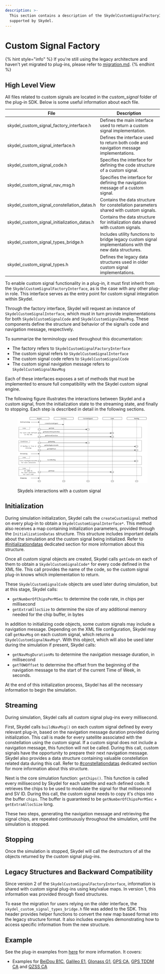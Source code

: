 ```yaml
---
description: >-
  This section contains a description of the SkydelCustomSignalFactoryInterface
  supported by Skydel.
---
```


# Custom Signal Factory

{% hint style="info" %}
If you're still using the legacy architecture and haven't yet migrated to plug-ins, please refer to [migration.md](../../../legacy-custom-signal/migration.md "mention").
{% endhint %}

## High Level View

All files related to custom signals are located in the _custom\_signal_ folder of the plug-in SDK. Below is some useful information about each file.

| File                                            | Description                                                                                             |
| ----------------------------------------------- | ------------------------------------------------------------------------------------------------------- |
| skydel\_custom\_signal\_factory\_interface.h    | Defines the main interface used to return a custom signal implementation.                               |
| skydel\_custom\_signal\_interface.h             | Defines the interface used to return both code and navigation message implementations.                  |
| skydel\_custom\_signal\_code.h                  | Specifies the interface for defining the code structure of a custom signal.                             |
| skydel\_custom\_signal\_nav\_msg.h              | Specifies the interface for defining the navigation message of a custom signal.                         |
| skydel\_custom\_signal\_constellation\_datas.h  | Contains the data structure for constellation parameters shared with custom signals.                    |
| skydel\_custom\_signal\_initialization\_datas.h | Contains the data structure for initialization data shared with custom signals.                         |
| skydel\_custom\_signal\_types\_bridge.h         | Includes utility functions to bridge legacy custom signal implementations with the new data structures. |
| skydel\_custom\_signal\_types.h                 | Defines the legacy data structures used in older custom signal implementations.                         |

To enable custom signal functionality in a plug-in, it must first inherit from the `SkydelCustomSignalFactoryInterface`, as is the case with any other plug-in role. This interface serves as the entry point for custom signal integration within Skydel.

Through the factory interface, Skydel will request an instance of `SkydelCustomSignalInterface`, which must in turn provide implementations for both `SkydelCustomSignalCode` and `SkydelCustomSignalNavMsg`. These components define the structure and behavior of the signal’s code and navigation message, respectively.

To summarize the terminology used throughout this documentation:

* The factory refers to `SkydelCustomSignalFactoryInterface`
* The custom signal refers to `SkydelCustomSignalInterface`
* The custom signal code refers to `SkydelCustomSignalCode`
* The custom signal navigation message refers to `SkydelCustomSignalNavMsg`

Each of these interfaces exposes a set of methods that must be implemented to ensure full compatibility with the Skydel custom signal engine.

The following figure illustrates the interactions between Skydel and a custom signal, from the initialization state to the streaming state, and finally to stopping. Each step is described in detail in the following sections.

<figure><picture><source srcset="../../../.gitbook/assets/cs_gitbook-cs_interactions_dark.png" media="(prefers-color-scheme: dark)"><img src="../../../.gitbook/assets/cs_gitbook-cs_interactions_light.png" alt=""></picture><figcaption><p>Skydels interactions with a custom signal</p></figcaption></figure>

## Initialization

During simulation initialization, Skydel calls the `createCustomSignal` method on every plug-in to obtain a `SkydelCustomSignalInterface*`. This method also receives a map containing initialization parameters, provided through the `InitializationDatas` structure. This structure includes important details about the simulation and the custom signal being initialized. Refer to [#initializationdatas](structures.md#initializationdatas "mention") dedicated section for more information about this structure.

Once all custom signal objects are created, Skydel calls `getCode` on each of them to obtain a `SkydelCustomSignalCode*` for every code defined in the XML file. This call provides the name of the code, so the custom signal plug-in knows which implementation to return.

These `SkydelCustomSignalCode` objects are used later during simulation, but at this stage, Skydel calls:

* `getNumberOfChipsPerMSec` to determine the code rate, in chips per millisecond
* `getExtraAllocSize` to determine the size of any additional memory needed for the chip buffer, in bytes

In addition to initializing code objects, some custom signals may include a navigation message. Depending on the XML file configuration, Skydel may call `getNavMsg` on each custom signal, which returns a `SkydelCustomSignalNavMsg*`. With this object, which will also be used later during the simulation if present, Skydel calls:

* `getNavMsgDurationMs` to determine the navigation message duration, in millisecond
* `getTOWOffset` to determine the offset from the beginning of the navigation message to the start of the current Time of Week, in seconds.

At the end of this initialization process, Skydel has all the necessary information to begin the simulation.

## Streaming

During simulation, Skydel calls all custom signal plug-ins every millisecond.

First, Skydel calls `buildNavMsg()` on each custom signal defined by every relevant plug-in, based on the navigation message duration provided during initialization. This call is made for every satellite associated with the constellation using the custom signal. If a custom signal does not include a navigation message, this function will not be called. During this call, custom signals have the opportunity to prepare their next navigation message. Skydel also provides a data structure containing valuable constellation related data during this call. Refer to [#constellationdatas](structures.md#constellationdatas "mention") dedicated section for more information about this structure.

Next is the core simulation function: `getChips()`. This function is called every millisecond by Skydel for each satellite and each defined code. It retrieves the chips to be used to modulate the signal for that millisecond and SV ID. During this call, the custom signal needs to copy it's chips into the buffer `chips`. The buffer is guaranteed to be `getNumberOfChipsPerMSec` + `getExtraAllocSize` long.

These two steps, generating the navigation message and retrieving the signal chips, are repeated continuously throughout the simulation, until the simulation is stopped.

## Stopping

Once the simulation is stopped, Skydel will call the destructors of all the objects returned by the custom signal plug-ins.

## Legacy Structures and Backward Compatibility

Since version 2 of the `SkydelCustomSignalFactoryInterface`, information is shared with custom signal plug-ins using key/value maps. In version 1, this information was provided through fixed structures.

To ease the migration for users relying on the older interface, the `skydel_custom_signal_types_bridge.h` file was added to the SDK. This header provides helper functions to convert the new map based format into the legacy structure format. It also includes examples demonstrating how to access specific information from the new structure.

## Example

See the plug-in examples from [here](https://github.com/learn-safran-navigation-timing/skydel-example-plugins/tree/master/source/custom_signals) for more information. It covers:

* Examples for [BeiDou B1C](https://github.com/learn-safran-navigation-timing/skydel-example-plugins/tree/master/source/custom_signals/example_beidou_b1c), [Galileo E1](https://github.com/learn-safran-navigation-timing/skydel-example-plugins/tree/master/source/custom_signals/example_galileo_e1), [Glonass G1](https://github.com/learn-safran-navigation-timing/skydel-example-plugins/tree/master/source/custom_signals/example_glonass_g1), [GPS CA](https://github.com/learn-safran-navigation-timing/skydel-example-plugins/tree/master/source/custom_signals/example_gps_ca), [GPS TDDM CA](https://github.com/learn-safran-navigation-timing/skydel-example-plugins/tree/master/source/custom_signals/example_gps_tddm_ca) and [QZSS CA](https://github.com/learn-safran-navigation-timing/skydel-example-plugins/tree/master/source/custom_signals/example_qzss_ca)

